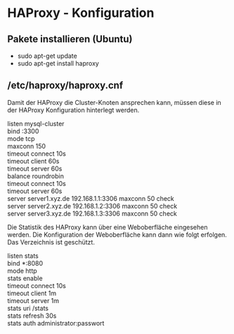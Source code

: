 # HAProxy - Konfiguration  

## Pakete installieren (Ubuntu)  
- sudo apt-get update  
- sudo apt-get install haproxy  
  
  
## /etc/haproxy/haproxy.cnf 
Damit der HAProxy die Cluster-Knoten ansprechen kann, müssen diese in der HAProxy Konfiguration hinterlegt werden.  
  
listen mysql-cluster  
 bind    :3300  
 mode    tcp  
 maxconn 150  
 timeout connect 10s  
 timeout client 60s  
 timeout server 60s  
 balance roundrobin  
 timeout connect 10s  
 timeout server 60s  
 server server1.xyz.de 192.168.1.1:3306 maxconn 50 check  
 server server2.xyz.de 192.168.1.2:3306 maxconn 50 check  
 server server3.xyz.de 192.168.1.3:3306 maxconn 50 check  
  
Die Statistik des HAProxy kann über eine Weboberfläche eingesehen werden. Die Konfiguration der Weboberfläche kann dann wie folgt erfolgen. Das Verzeichnis ist geschützt.  
  
listen stats  
 bind *:8080  
 mode http  
 stats enable  
 timeout connect 10s  
 timeout client 1m  
 timeout server 1m  
 stats uri /stats  
 stats refresh 30s  
 stats auth administrator:passwort  
